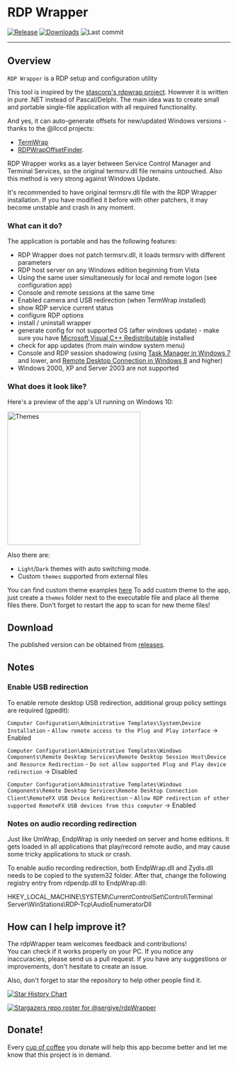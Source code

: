 # RDP Wrapper
[![Release](https://img.shields.io/github/v/release/sergiye/rdpWrapper)](https://github.com/sergiye/rdpWrapper/releases/latest)
[![Downloads](https://img.shields.io/github/downloads/sergiye/rdpWrapper/total?color=ff4f42)](https://sergiye.github.io/github-release-stats/?username=sergiye&repository=rdpWrapper&page=1&per_page=100)
![Last commit](https://img.shields.io/github/last-commit/sergiye/rdpWrapper?color=00AD00)

----

## Overview

`RDP Wrapper` is a RDP setup and configuration utility

This tool is inspired by the [stascorp's rdpwrap project](https://github.com/stascorp/rdpwrap).
However it is written in pure .NET instead of Pascal/Delphi.
The main idea was to create small and portable single-file application with all required functionality.

And yes, it can auto-generate offsets for new/updated Windows versions - thanks to the @llccd projects:
 - [TermWrap](https://github.com/llccd/TermWrap)
 - [RDPWrapOffsetFinder](https://github.com/llccd/RDPWrapOffsetFinder).

RDP Wrapper works as a layer between Service Control Manager and Terminal Services, so the original termsrv.dll file remains untouched. Also this method is very strong against Windows Update.

It's recommended to have original termsrv.dll file with the RDP Wrapper installation. If you have modified it before with other patchers, it may become unstable and crash in any moment.

### What can it do?

The application is portable and has the following features:
 - RDP Wrapper does not patch termsrv.dll, it loads termsrv with different parameters
 - RDP host server on any Windows edition beginning from Vista
 - Using the same user simultaneously for local and remote logon (see configuration app)
 - Console and remote sessions at the same time
 - Enabled camera and USB redirection (when TermWrap installed)
 - show RDP service current status
 - configure RDP options
 - install / uninstall wrapper
 - generate config for not supported OS (after windows update) - make sure you have [Microsoft Visual C++ Redistributable](https://learn.microsoft.com/en-us/cpp/windows/latest-supported-vc-redist?view=msvc-170#visual-studio-2015-2017-2019-and-2022) installed
 - check for app updates (from main window system menu)
 - Console and RDP session shadowing (using [Task Manager in Windows 7](http://cdn.freshdesk.com/data/helpdesk/attachments/production/1009641577/original/remote_control.png?1413476051) and lower, and [Remote Desktop Connection in Windows 8](http://woshub.com/rds-shadow-how-to-connect-to-a-user-session-in-windows-server-2012-r2/) and higher)
 - Windows 2000, XP and Server 2003 are not supported

### What does it look like?

Here's a preview of the app's UI running on Windows 10:

[<img src="https://github.com/sergiye/rdpWrapper/raw/master/preview.png" alt="Themes" width="300"/>](https://raw.githubusercontent.com/sergiye/rdpWrapper/master/preview.png)

Also there are:
 - `Light`/`Dark` themes with auto switching mode.
 - Custom `themes` supported from external files

You can find custom theme examples [here](https://github.com/sergiye/rdpWrapper/tree/master/themes)
To add custom theme to the app, just create a `themes` folder next to the executable file and place all theme files there.
Don't forget to restart the app to scan for new theme files!

## Download

The published version can be obtained from [releases](https://github.com/sergiye/rdpWrapper/releases).



## Notes

### Enable USB redirection
To enable remote desktop USB redirection, additional group policy settings are required (gpedit):

`Computer Configuration\Administrative Templates\System\Device Installation` - `Allow remote access to the Plug and Play interface` -> Enabled

`Computer Configuration\Administrative Templates\Windows Components\Remote Desktop Services\Remote Desktop Session Host\Device and Resource Redirection` - `Do not allow supported Plug and Play device redirection` -> Disabled

`Computer Configuration\Administrative Templates\Windows Components\Remote Desktop Services\Remote Desktop Connection Client\RemoteFX USB Device Redirection` - `Allow RDP redirection of other supported RemoteFX USB devices from this computer` -> Enabled

### Notes on audio recording redirection
Just like UmWrap, EndpWrap is only needed on server and home editions. It gets loaded in all applications that play/record remote audio, and may cause some tricky applications to stuck or crash.

To enable audio recording redirection, both EndpWrap.dll and Zydis.dll needs to be copied to the system32 folder. After that, change the following registry entry from rdpendp.dll to EndpWrap.dll:

HKEY_LOCAL_MACHINE\SYSTEM\CurrentControlSet\Control\Terminal Server\WinStations\RDP-Tcp\AudioEnumeratorDll


## How can I help improve it?
The rdpWrapper team welcomes feedback and contributions!<br/>
You can check if it works properly on your PC. If you notice any inaccuracies, please send us a pull request. If you have any suggestions or improvements, don't hesitate to create an issue.

Also, don't forget to star the repository to help other people find it.

[![Star History Chart](https://api.star-history.com/svg?repos=sergiye/rdpwrapper&type=Date)](https://star-history.com/#sergiye/rdpwrapper&Date)

[//]: # ([![Stargazers over time]&#40;https://starchart.cc/sergiye/rdpwrapper.svg?variant=adaptive&#41;]&#40;https://starchart.cc/sergiye/rdpwrapper&#41;)

[![Stargazers repo roster for @sergiye/rdpWrapper](https://reporoster.com/stars/sergiye/rdpWrapper)](https://github.com/sergiye/rdpWrapper/stargazers)

## Donate!
Every [cup of coffee](https://patreon.com/SergiyE) you donate will help this app become better and let me know that this project is in demand.